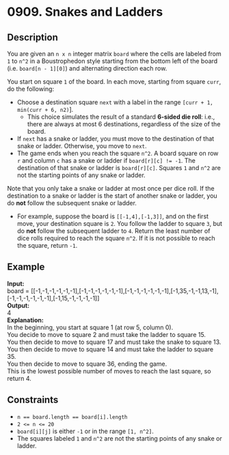 # 0909. Snakes and Ladders

## Description

You are given an `n x n` integer matrix `board` where the cells are labeled from `1` to `n^2` in a Boustrophedon style starting from the bottom left of the board (i.e. `board[n - 1][0]`) and alternating direction each row.

You start on square `1` of the board. In each move, starting from square `curr`, do the following:

- Choose a destination square `next` with a label in the range `[curr + 1, min(curr + 6, n2)`].
    - This choice simulates the result of a standard **6-sided die roll**: i.e., there are always at most 6 destinations, regardless of the size of the board.
- If `next` has a snake or ladder, you must move to the destination of that snake or ladder. Otherwise, you move to `next`.
- The game ends when you reach the square `n^2`.
A board square on row `r` and column `c` has a snake or ladder if `board[r][c] != -1`. The destination of that snake or ladder is `board[r][c]`. Squares `1` and `n^2` are not the starting points of any snake or ladder.

Note that you only take a snake or ladder at most once per dice roll. If the destination to a snake or ladder is the start of another snake or ladder, you do **not** follow the subsequent snake or ladder.

- For example, suppose the board is `[[-1,4],[-1,3]]`, and on the first move, your destination square is `2`. You follow the ladder to square `3`, but do **not** follow the subsequent ladder to `4`.
Return the least number of dice rolls required to reach the square `n^2`. If it is not possible to reach the square, return `-1`.

## Example

**Input:**  
board = [[-1,-1,-1,-1,-1,-1],[-1,-1,-1,-1,-1,-1],[-1,-1,-1,-1,-1,-1],[-1,35,-1,-1,13,-1],[-1,-1,-1,-1,-1,-1],[-1,15,-1,-1,-1,-1]]
<br>
**Output:**
<br>
4
<br>
**Explanation:**
<br>
In the beginning, you start at square 1 (at row 5, column 0).
<br>
You decide to move to square 2 and must take the ladder to square 15.
<br>
You then decide to move to square 17 and must take the snake to square 13.
<br>
You then decide to move to square 14 and must take the ladder to square 35.
<br>
You then decide to move to square 36, ending the game.
<br>
This is the lowest possible number of moves to reach the last square, so return 4.

## Constraints

- `n == board.length == board[i].length`
- `2 <= n <= 20`
- `board[i][j]` is either `-1` or in the range `[1, n^2]`.
- The squares labeled `1` and `n^2` are not the starting points of any snake or ladder.
